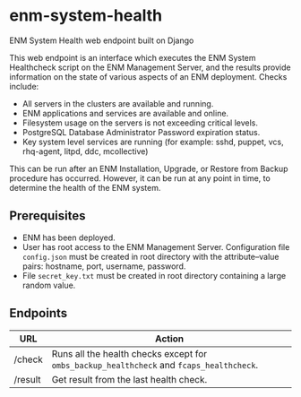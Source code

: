 # enm-system-health
ENM System Health web endpoint built on Django

This web endpoint is an interface which executes the ENM System Healthcheck script on the ENM Management Server, and the results provide information on the state of various aspects of an ENM deployment. Checks include:
- All servers in the clusters are available and running.
- ENM applications and services are available and online.
- Filesystem usage on the servers is not exceeding critical levels.
- PostgreSQL Database Administrator Password expiration status.
- Key system level services are running (for example: sshd, puppet, vcs, rhq-agent, litpd, ddc, mcollective)

This can be run after an ENM Installation, Upgrade, or Restore from Backup procedure has occurred. However, it can be run at any point in time, to determine the health of the ENM system.

## Prerequisites
- ENM has been deployed.
- User has root access to the ENM Management Server. Configuration file ```config.json``` must be created in root directory with the attribute–value pairs: hostname, port, username, password.
- File ```secret_key.txt``` must be created in root directory containing a large random value.

## Endpoints
| URL     | Action                                                                                           |
|---------|--------------------------------------------------------------------------------------------------|
| /check  | Runs all the health checks except for ```ombs_backup_healthcheck``` and ```fcaps_healthcheck```. |
| /result | Get result from the last health check.                                                           |